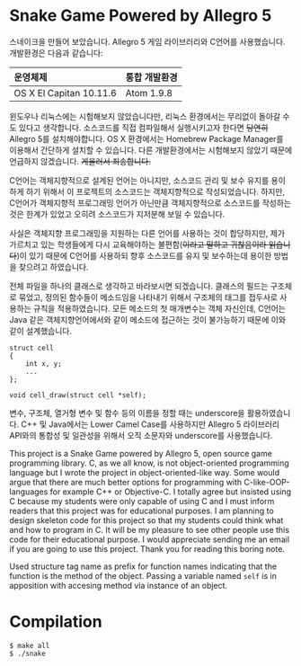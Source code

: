 # Snake Game Powered by Allegro 5

스네이크을 만들어 보았습니다. Allegro 5 게임 라이브러리와 C언어를 사용했습니다. 개발환경은 다음과 같습니다:

| 운영체제                | 통합 개발환경 |
| :---                    | :---          | 
| OS X El Capitan 10.11.6 | Atom 1.9.8    |

윈도우나 리눅스에는 시험해보지 않았습니다만, 리눅스 환경에서는 무리없이 돌아갈 수도 있다고 생각합니다. 소스코드를 직접 컴파일해서 실행시키고자 한다면 ~~당연히~~ Allegro 5를 설치해야합니다. OS X 환경에서는 Homebrew Package Manager를 이용해서 간단하게 설치할 수 있습니다. 다른 개발환경에서는 시험해보지 않았기 때문에 언급하지 않겠습니다. ~~게을러서 죄송합니다.~~

C언어는 객체지향적으로 설계된 언어는 아니지만, 소스코드 관리 및 보수 유지를 용이하게 하기 위해서 이 프로젝트의 소스코드는 객체지향적으로 작성되었습니다. 하지만, C언어가 객체지향적 프로그래밍 언어가 아닌만큼 객체지향적으로 소스코드를 작성하는 것은 한계가 있었고 오히려 소스코드가 지저분해 보일 수 있습니다.

사실은 객체지향 프로그래밍을 지원하는 다른 언어를 사용하는 것이 합당하지만, 제가 가르치고 있는 학생들에게 다시 교육해야하는 불편함(~~이라고 말하고 귀찮음이라 읽습니다~~)이 있기 때문에 C언어를 사용하되  향후 소스코드를 유지 및 보수하는데 용이한 방법을 찾으려고 하였습니다.

전체 파일을 하나의 클래스로 생각하고 바라보시면 되겠습니다. 클래스의 필드는 구조체로 묶었고, 정의된 함수들이 메소드임을 나타내기 위해서 구조체의 태그를 접두사로 사용하는 규칙을 적용하였습니다. 모든 메소드의 첫 매개변수는 객체 자신인데, C언어는 Java 같은 객체지향언어에서와 같이 메소드에 접근하는 것이 불가능하기 때문에 이와 같이 설계했습니다.

```
struct cell
{
    int x, y;
    ...
};

void cell_draw(struct cell *self);
```

변수, 구조체, 열거형 변수 및 함수 등의 이름을 정할 때는 underscore을 활용하였습니다. C++ 및 Java에서는 Lower Camel Case를 사용하지만 Allegro 5 라이브러리 API와의 통합성 및 일관성을 위해서 오직 소문자와 underscore를 사용했습니다.

This project is a Snake Game powered by Allegro 5, open source game programming library. C, as we all know, is not object-oriented programming language but I wrote the project in object-oriented-like way. Some would argue that there are much better options for programming with C-like-OOP-languages for example C++ or Objective-C. I totally agree but insisted using C because my students were only capable of using C and I must inform readers that this project was for educational purposes. I am planning to design skeleton code for this project so that my students could think what and how to program in C. It will be my pleasure to see other people use this code for their educational purpose. I would appreciate sending me an email if you are going to use this project. Thank you for reading this boring note.

Used structure tag name as prefix for function names indicating that the function is the method of the object. Passing a variable named `self` is in apposition with accesing method via instance of an object.

# Compilation

```
$ make all
$ ./snake
```
